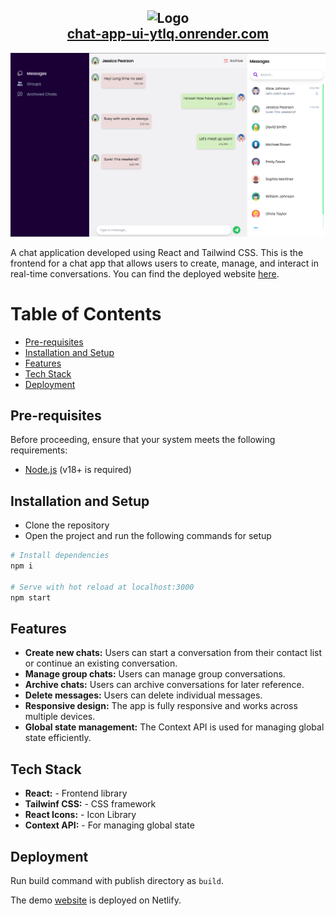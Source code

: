 <h2 align="center">
    <img src="./public/favicon.ico" alt="Logo" width="60" height="60" />
    <br />
    <a href="https://chat-app-ui-ytlq.onrender.com">chat-app-ui-ytlq.onrender.com</a>
</h2>

<div align="center">
    <img src="./public/illustration.png" alt="Illustration" />
</div>

A chat application developed using React and Tailwind CSS. This is the frontend for a chat app that allows users to create, manage, and interact in real-time conversations. You can find the deployed website [here](https://chat-app-ui-ytlq.onrender.com).

# Table of Contents

* [Pre-requisites](#pre-requisites)
* [Installation and Setup](#installation-and-setup)
* [Features](#features)
* [Tech Stack](#tech-stack)
* [Deployment](#deployment)

## Pre-requisites

Before proceeding, ensure that your system meets the following requirements:

- [Node.js](https://nodejs.org/en/download/) (v18+ is required)

## Installation and Setup

- Clone the repository
- Open the project and run the following commands for setup

```bash
# Install dependencies
npm i

# Serve with hot reload at localhost:3000
npm start
```
## Features

- <b>Create new chats:</b> Users can start a conversation from their contact list or continue an existing conversation.
- <b>Manage group chats:</b> Users can manage group conversations.
- <b>Archive chats:</b> Users can archive conversations for later reference.
- <b>Delete messages:</b> Users can delete individual messages.
- <b>Responsive design:</b> The app is fully responsive and works across multiple devices.
- <b>Global state management:</b> The Context API is used for managing global state efficiently.

## Tech Stack
- <b>React:</b> - Frontend library
- <b>Tailwinf CSS:</b> - CSS framework
- <b>React Icons:</b> - Icon Library
- <b>Context API:</b> - For managing global state

## Deployment
Run build command with publish directory as `build`.

The demo [website](https://chat-app-ui-ytlq.onrender.com/) is deployed on Netlify.
